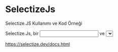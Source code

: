 # SelectizeJs
Selectize.JS Kullanımı ve Kod Örneği  

Selectize.Js, bir <input> ve <select> kutusunun melezidir. JQuery tabanlıdır ve etiketleme, kişi listeleri, ülke seçiciler vb. için kullanışlıdır  

<https://selectize.dev/docs.html>
